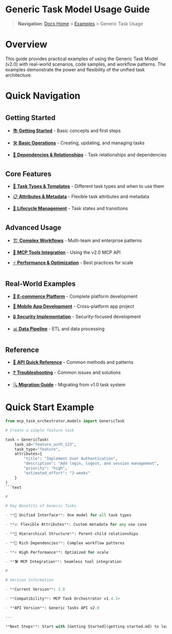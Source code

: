 

# Generic Task Model Usage Guide

> **Navigation**: [Docs Home](../../README.md) > [Examples](../../../../../../README.md) > Generic Task Usage

#

# Overview

This guide provides practical examples of using the Generic Task Model (v2.0) with real-world scenarios, code samples, and workflow patterns. The examples demonstrate the power and flexibility of the unified task architecture.

#

# Quick Navigation

#

## Getting Started

- [📚 **Getting Started**](getting-started.md) - Basic concepts and first steps

- [🛠️ **Basic Operations**](basic-operations.md) - Creating, updating, and managing tasks

- [🔗 **Dependencies & Relationships**](dependencies.md) - Task relationships and dependencies

#

## Core Features  

- [🎯 **Task Types & Templates**](task-types.md) - Different task types and when to use them

- [📋 **Attributes & Metadata**](attributes.md) - Flexible task attributes and metadata

- [🔄 **Lifecycle Management**](lifecycle.md) - Task states and transitions

#

## Advanced Usage

- [🏗️ **Complex Workflows**](complex-workflows.md) - Multi-team and enterprise patterns

- [🔧 **MCP Tools Integration**](mcp-tools.md) - Using the v2.0 MCP API

- [⚡ **Performance & Optimization**](performance.md) - Best practices for scale

#

## Real-World Examples

- [🛒 **E-commerce Platform**](..ecommerce-platform.md) - Complete platform development

- [📱 **Mobile App Development**](..mobile-app.md) - Cross-platform app project

- [🔒 **Security Implementation**](..security-project.md) - Security-focused development

- [📊 **Data Pipeline**](..data-pipeline.md) - ETL and data processing

#

## Reference

- [📖 **API Quick Reference**](../../../../referenceapi-reference.md) - Common methods and patterns

- [❓ **Troubleshooting**](troubleshooting.md) - Common issues and solutions

- [🔍 **Migration Guide**](migration-guide.md) - Migrating from v1.0 task system

#

# Quick Start Example

```python
from mcp_task_orchestrator.models import GenericTask

# Create a simple feature task

task = GenericTask(
    task_id="feature_auth_123",
    task_type="feature",
    attributes={
        "title": "Implement User Authentication",
        "description": "Add login, logout, and session management",
        "priority": "high",
        "estimated_effort": "3 weeks"
    }
)
```text

#

# Key Benefits of Generic Tasks

- **🔄 Unified Interface**: One model for all task types

- **📈 Flexible Attributes**: Custom metadata for any use case  

- **🌲 Hierarchical Structure**: Parent-child relationships

- **🔗 Rich Dependencies**: Complex workflow patterns

- **⚡ High Performance**: Optimized for scale

- **🛠️ MCP Integration**: Seamless tool integration

#

# Version Information

- **Current Version**: 2.0

- **Compatibility**: MCP Task Orchestrator v1.4.1+

- **API Version**: Generic Tasks API v2.0

---

**Next Steps**: Start with [Getting Started](getting-started.md) to learn the basics, or jump to specific topics using the navigation above.

